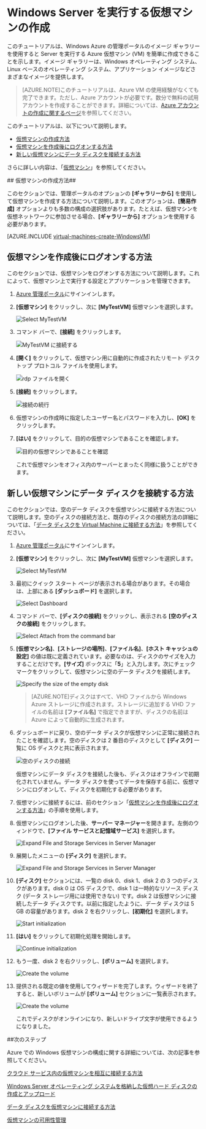 

# Windows Server を実行する仮想マシンの作成 #

このチュートリアルは、Windows Azure の管理ポータルのイメージ ギャラリーを使用すると Server を実行する Azure 仮想マシン (VM) を簡単に作成できることを示します。イメージ ギャラリーは、Windows オペレーティング システム、Linux ベースのオペレーティング システム、アプリケーション イメージなどさまざまなイメージを提供します。

> [AZURE.NOTE]このチュートリアルは、Azure VM の使用経験がなくても完了できます。ただし、Azure アカウントが必要です。数分で無料の試用アカウントを作成することができます。詳細については、[Azure アカウントの作成に関するページ](http://www.windowsazure.com/develop/php/tutorials/create-a-windows-azure-account/)を参照してください。

このチュートリアルは、以下について説明します。

- [仮想マシンの作成方法](#createvirtualmachine)
- [仮想マシンを作成後にログオンする方法](#logon)
- [新しい仮想マシンにデータ ディスクを接続する方法](#attachdisk)

さらに詳しい内容は、「[仮想マシン](http://go.microsoft.com/fwlink/p/?LinkID=271224)」を参照してください。


##<a id="createvirtualmachine"> </a>仮想マシンの作成方法##

このセクションでは、管理ポータルのオプションの **[ギャラリーから]** を使用して仮想マシンを作成する方法について説明します。このオプションは、**[簡易作成]** オプションよりも多数の構成の選択肢があります。たとえば、仮想マシンを仮想ネットワークに参加させる場合、**[ギャラリーから]** オプションを使用する必要があります。

[AZURE.INCLUDE [virtual-machines-create-WindowsVM](../includes/virtual-machines-create-WindowsVM.md)]

## <a id="logon"> </a>仮想マシンを作成後にログオンする方法 ##

このセクションでは、仮想マシンをログオンする方法について説明します。これによって、仮想マシン上で実行する設定とアプリケーションを管理できます。

1. [Azure 管理ポータル](http://manage.windowsazure.com)にサインインします。

2. **[仮想マシン]** をクリックし、次に **[MyTestVM]** 仮想マシンを選択します。

	![Select MyTestVM](./media/CreateVirtualMachineWindowsTutorial/selectvm.png)

3. コマンド バーで、**[接続]** をクリックします。

	![MyTestVM に接続する](./media/CreateVirtualMachineWindowsTutorial/commandbarconnect.png)
	
4. **[開く]** をクリックして、仮想マシン用に自動的に作成されたリモート デスクトップ プロトコル ファイルを使用します。

	![rdp ファイルを開く](./media/CreateVirtualMachineWindowsTutorial/openrdp.png)
	
5. **[接続]** をクリックします。

	![接続の続行](./media/CreateVirtualMachineWindowsTutorial/connectrdc.png)

6. 仮想マシンの作成時に指定したユーザー名とパスワードを入力し、**[OK]** をクリックします。

7. **[はい]** をクリックして、目的の仮想マシンであることを確認します。

	![目的の仮想マシンであることを確認](./media/CreateVirtualMachineWindowsTutorial/certificate.png)

	これで仮想マシンをオフィス内のサーバーとまったく同様に扱うことができます。

## <a id="attachdisk"> </a>新しい仮想マシンにデータ ディスクを接続する方法 ##

このセクションでは、空のデータ ディスクを仮想マシンに接続する方法について説明します。空のディスクの接続方法と、既存のディスクの接続方法の詳細については、「[データ ディスクを Virtual Machine に接続する方法](../articles/virtual-machines/storage-windows-attach-disk.md)」を参照してください。

1. [Azure 管理ポータル](http://manage.windowsazure.com)にサインインします。

2. **[仮想マシン]** をクリックし、次に **[MyTestVM]** 仮想マシンを選択します。

	![Select MyTestVM](./media/CreateVirtualMachineWindowsTutorial/selectvm.png)
	
3. 最初にクイック スタート ページが表示される場合があります。その場合は、上部にある **[ダッシュボード]** を選択します。

	![Select Dashboard](./media/CreateVirtualMachineWindowsTutorial/dashboard.png)

4. コマンド バーで、**[ディスクの接続]** をクリックし、表示される **[空のディスクの接続]** をクリックします。

	![Select Attach from the command bar](./media/CreateVirtualMachineWindowsTutorial/commandbarattach.png)

5. **[仮想マシン名]**、**[ストレージの場所]**、**[ファイル名]**、**[ホスト キャッシュの設定]** の値は既に定義されています。必要なのは、ディスクのサイズを入力することだけです。**[サイズ]** ボックスに「**5**」と入力します。次にチェック マークをクリックして、仮想マシンに空のデータ ディスクを接続します。

	![Specify the size of the empty disk](./media/CreateVirtualMachineWindowsTutorial/emptydisksize.png)
	
	>[AZURE.NOTE]ディスクはすべて、VHD ファイルから Windows Azure ストレージに作成されます。ストレージに追加する VHD ファイルの名前は **[ファイル名]** で指定できますが、ディスクの名前は Azure によって自動的に生成されます。

6. ダッシュボードに戻り、空のデータ ディスクが仮想マシンに正常に接続されたことを確認します。空のディスクは 2 番目のディスクとして **[ディスク]** 一覧に OS ディスクと共に表示されます。

	![空のディスクの接続](./media/CreateVirtualMachineWindowsTutorial/disklistwithdatadisk.png)

	仮想マシンにデータ ディスクを接続した後も、ディスクはオフラインで初期化されていません。データ ディスクを使ってデータを保存する前に、仮想マシンにログオンして、ディスクを初期化する必要があります。

7. 仮想マシンに接続するには、前のセクション「[仮想マシンを作成後にログオンする方法](#logon)」の手順を使用します。

8. 仮想マシンにログオンした後、**サーバー マネージャー**を開きます。左側のウィンドウで、**[ファイル サービスと記憶域サービス]** を選択します。

	![Expand File and Storage Services in Server Manager](./media/CreateVirtualMachineWindowsTutorial/fileandstorageservices.png)

9. 展開したメニューの **[ディスク]** を選択します。

	![Expand File and Storage Services in Server Manager](./media/CreateVirtualMachineWindowsTutorial/selectdisks.png)
	
10. **[ディスク]** セクションには、一覧の disk 0、disk 1、disk 2 の 3 つのディスクがあります。disk 0 は OS ディスクで、disk 1 は一時的なリソース ディスク (データ ストレージ用には使用できない) です。disk 2 は仮想マシンに接続したデータ ディスクです。以前に指定したように、データ ディスクは 5 GB の容量があります。disk 2 を右クリックし、**[初期化]** を選択します。

	![Start initialization](./media/CreateVirtualMachineWindowsTutorial/initializedisk.png)

11. **[はい]** をクリックして初期化処理を開始します。

	![Continue initialization](./media/CreateVirtualMachineWindowsTutorial/yesinitialize.png)

12. もう一度、disk 2 を右クリックし、**[ボリューム]** を選択します。

	![Create the volume](./media/CreateVirtualMachineWindowsTutorial/initializediskvolume.png)

13. 提供される既定の値を使用してウィザードを完了します。ウィザードを終了すると、新しいボリュームが **[ボリューム]** セクションに一覧表示されます。

	![Create the volume](./media/CreateVirtualMachineWindowsTutorial/newvolumecreated.png)

	これでディスクがオンラインになり、新しいドライブ文字が使用できるようになりました。
	
##次のステップ 

Azure での Windows 仮想マシンの構成に関する詳細については、次の記事を参照してください。

[クラウド サービス内の仮想マシンを相互に接続する方法](../articles/virtual-machines/cloud-services-connect-virtual-machine.md)

[Windows Server オペレーティング システムを格納した仮想ハード ディスクの作成とアップロード](../articles/virtual-machines/virtual-machines-create-upload-vhd-windows-server.md)

[データ ディスクを仮想マシンに接続する方法](../articles/virtual-machines/storage-windows-attach-disk.md)

[仮想マシンの可用性管理](../articles/manage-availability-virtual-machines.md)

[About virtual machines in Azure]: #virtualmachine
[How to create the virtual machine]: #custommachine
[How to log on to the virtual machine after you create it]: #logon
[How to attach a data disk to the new virtual machine]: #attachdisk
[How to set up communication with the virtual machine]: #endpoints

<!---HONumber=62-->